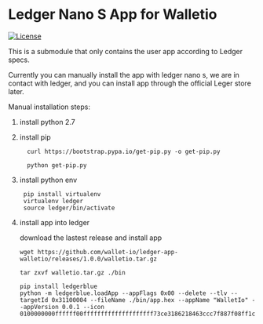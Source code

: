 # Ledger Nano S App for Walletio
[![License](https://img.shields.io/badge/License-Apache%202.0-blue.svg)](https://opensource.org/licenses/Apache-2.0)

This is a submodule that only contains the user app according to Ledger specs.


Currently you can manually install the app with ledger nano s, we are in contact with ledger, and you can install  app through the official Leger store later.

Manual installation steps:

1. install python 2.7
2. install pip
    ```
      curl https://bootstrap.pypa.io/get-pip.py -o get-pip.py

      python get-pip.py
    ```
3. install python env
   ```
    pip install virtualenv
    virtualenv ledger
    source ledger/bin/activate
   ```

4. install app into ledger

   download the lastest release and install app

   ```
   wget https://github.com/wallet-io/ledger-app-walletio/releases/1.0.0/walletio.tar.gz
   
   tar zxvf walletio.tar.gz ./bin

   pip install ledgerblue
   python -m ledgerblue.loadApp --appFlags 0x00 --delete --tlv --targetId 0x31100004 --fileName ./bin/app.hex --appName "WalletIo" --appVersion 0.0.1 --icon 0100000000ffffff00ffffffffffffffffffff73ce3186218463ccc7f887f08ff1cff9ffffffffffff  
   ```
   